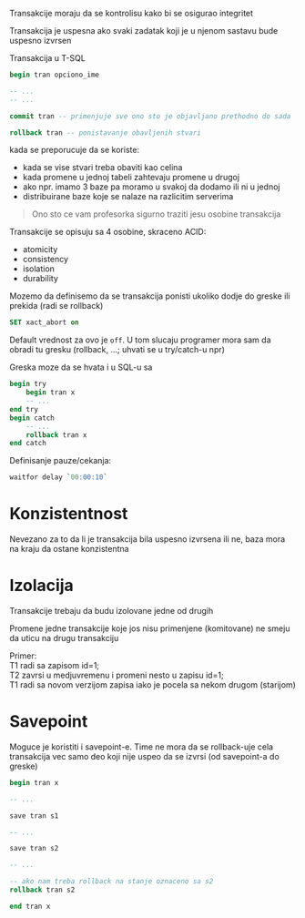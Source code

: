 Transakcije moraju da se kontrolisu kako bi se osigurao 
integritet

Transakcija je uspesna ako svaki zadatak koji je u njenom
sastavu bude uspesno izvrsen


Transakcija u T-SQL
```SQL
begin tran opciono_ime

-- ...
-- ...

commit tran -- primenjuje sve ono sto je objavljano prethodno do sada

rollback tran -- ponistavanje obavljenih stvari
```

kada se preporucuje da se koriste:
- kada se vise stvari treba obaviti kao celina
- kada promene u jednoj tabeli zahtevaju promene u drugoj
- ako npr. imamo 3 baze pa moramo u svakoj da dodamo ili ni u jednoj
- distribuirane baze koje se nalaze na razlicitim serverima

> Ono sto ce vam profesorka sigurno traziti jesu osobine transakcija 



Transakcije se opisuju sa 4 osobine, skraceno ACID:
- atomicity
- consistency
- isolation
- durability


Mozemo da definisemo da se transakcija ponisti 
ukoliko dodje do greske ili prekida (radi se rollback)
```SQL 
SET xact_abort on 
```
Default vrednost za ovo je `off`. U tom slucaju
programer mora sam da obradi tu gresku
(rollback, ...; uhvati se u try/catch-u npr)

Greska moze da se hvata i u SQL-u sa
```SQL 
begin try 
	begin tran x
	-- ...
end try
begin catch 
	-- ...
	rollback tran x
end catch
```



Definisanje pauze/cekanja:
```SQL 
waitfor delay `00:00:10`
```

# Konzistentnost

Nevezano za to da li je transakcija bila uspesno
izvrsena ili ne, baza mora na kraju da ostane
konzistentna


# Izolacija

Transakcije trebaju da budu izolovane jedne od drugih

Promene jedne transakcije koje jos nisu primenjene
(komitovane) ne smeju da uticu na drugu transakciju

Primer:  
T1 radi sa zapisom id=1;   
T2 zavrsi u medjuvremenu i promeni nesto u zapisu id=1;  
T1 radi sa novom verzijom zapisa iako je pocela sa nekom drugom
(starijom)

# Savepoint

Moguce je koristiti i savepoint-e. Time ne mora da se 
rollback-uje cela transakcija vec samo deo koji nije
uspeo da se izvrsi (od savepoint-a do greske)

```SQL 
begin tran x 

-- ... 

save tran s1 

-- ...

save tran s2

-- ...

-- ako nam treba rollback na stanje oznaceno sa s2
rollback tran s2

end tran x
```

